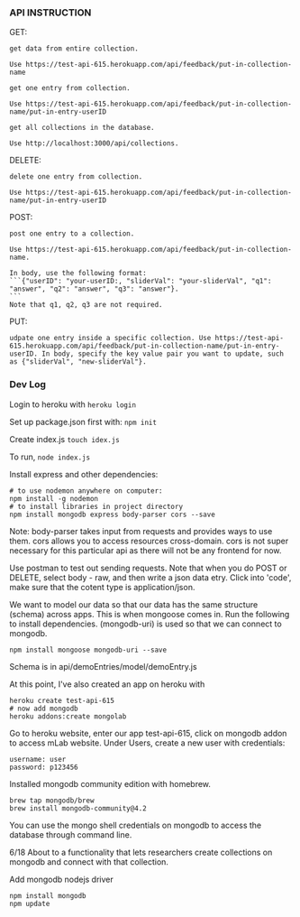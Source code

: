 ### API INSTRUCTION ###
GET: 

    get data from entire collection. 
    
    Use https://test-api-615.herokuapp.com/api/feedback/put-in-collection-name

    get one entry from collection. 
    
    Use https://test-api-615.herokuapp.com/api/feedback/put-in-collection-name/put-in-entry-userID

    get all collections in the database. 
    
    Use http://localhost:3000/api/collections.

DELETE:

    delete one entry from collection. 
    
    Use https://test-api-615.herokuapp.com/api/feedback/put-in-collection-name/put-in-entry-userID

POST:

    post one entry to a collection. 
    
    Use https://test-api-615.herokuapp.com/api/feedback/put-in-collection-name. 
    
    In body, use the following format: 
    ```{"userID": "your-userID:, "sliderVal": "your-sliderVal", "q1": "answer", "q2": "answer", "q3": "answer"}. 
    ```
    Note that q1, q2, q3 are not required. 

PUT: 

    udpate one entry inside a specific collection. Use https://test-api-615.herokuapp.com/api/feedback/put-in-collection-name/put-in-entry-userID. In body, specify the key value pair you want to update, such as {"sliderVal", "new-sliderVal"}.



### Dev Log ###

Login to heroku with ```heroku login```

Set up package.json first with: ``` npm init ```

Create index.js ``` touch idex.js ```

To run, ``` node index.js ```

Install express and other dependencies:
```
# to use nodemon anywhere on computer:
npm install -g nodemon
# to install libraries in project directory
npm install mongodb express body-parser cors --save
```
Note: body-parser takes input from requests and provides ways to use them. cors allows you to access resources cross-domain. cors is not super necessary for this particular api as there will not be any frontend for now.  

Use postman to test out sending requests. Note that when you do POST or DELETE, select body - raw, and then write a json data etry. Click into 'code', make sure that the cotent type is application/json. 

We want to model our data so that our data has the same structure (schema) across apps. This is when mongoose comes in. Run the following to install dependencies. (mongodb-uri) is used so that we can connect to mongodb. 
```
npm install mongoose mongodb-uri --save
```
Schema is in api/demoEntries/model/demoEntry.js

At this point, I've also created an app on heroku with 
```
heroku create test-api-615
# now add mongodb
heroku addons:create mongolab
```

Go to heroku website, enter our app test-api-615, click on mongodb addon to access mLab website. Under Users, create a new user with credentials: 
```
username: user
password: p123456
```

Installed mongodb community edition with homebrew. 
```
brew tap mongodb/brew
brew install mongodb-community@4.2
```
You can use the mongo shell credentials on mongodb to access the database through command line.

6/18
About to a functionality that lets researchers create collections on mongodb and connect with that collection.

Add mongodb nodejs driver
``` 
npm install mongodb 
npm update
```